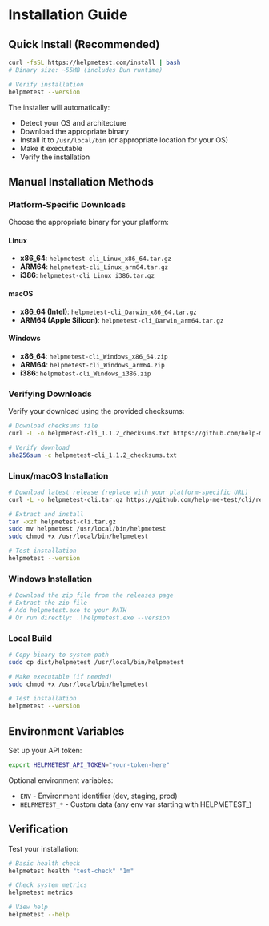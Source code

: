 # Installation Guide

## Quick Install (Recommended)

```bash
curl -fsSL https://helpmetest.com/install | bash
# Binary size: ~55MB (includes Bun runtime)

# Verify installation
helpmetest --version
```

The installer will automatically:
- Detect your OS and architecture
- Download the appropriate binary
- Install it to `/usr/local/bin` (or appropriate location for your OS)
- Make it executable
- Verify the installation

## Manual Installation Methods

### Platform-Specific Downloads

Choose the appropriate binary for your platform:

#### Linux
- **x86_64**: `helpmetest-cli_Linux_x86_64.tar.gz`
- **ARM64**: `helpmetest-cli_Linux_arm64.tar.gz`
- **i386**: `helpmetest-cli_Linux_i386.tar.gz`

#### macOS
- **x86_64 (Intel)**: `helpmetest-cli_Darwin_x86_64.tar.gz`
- **ARM64 (Apple Silicon)**: `helpmetest-cli_Darwin_arm64.tar.gz`

#### Windows
- **x86_64**: `helpmetest-cli_Windows_x86_64.zip`
- **ARM64**: `helpmetest-cli_Windows_arm64.zip`
- **i386**: `helpmetest-cli_Windows_i386.zip`

### Verifying Downloads

Verify your download using the provided checksums:
```bash
# Download checksums file
curl -L -o helpmetest-cli_1.1.2_checksums.txt https://github.com/help-me-test/cli/releases/download/v1.1.2/helpmetest-cli_1.1.2_checksums.txt

# Verify download
sha256sum -c helpmetest-cli_1.1.2_checksums.txt
```

### Linux/macOS Installation
```bash
# Download latest release (replace with your platform-specific URL)
curl -L -o helpmetest-cli.tar.gz https://github.com/help-me-test/cli/releases/latest/download/helpmetest-cli_Linux_x86_64.tar.gz

# Extract and install
tar -xzf helpmetest-cli.tar.gz
sudo mv helpmetest /usr/local/bin/helpmetest
sudo chmod +x /usr/local/bin/helpmetest

# Test installation
helpmetest --version
```

### Windows Installation
```bash
# Download the zip file from the releases page
# Extract the zip file
# Add helpmetest.exe to your PATH
# Or run directly: .\helpmetest.exe --version
```

### Local Build
```bash
# Copy binary to system path
sudo cp dist/helpmetest /usr/local/bin/helpmetest

# Make executable (if needed)
sudo chmod +x /usr/local/bin/helpmetest

# Test installation
helpmetest --version
```

## Environment Variables

Set up your API token:
```bash
export HELPMETEST_API_TOKEN="your-token-here"
```

Optional environment variables:
- `ENV` - Environment identifier (dev, staging, prod)
- `HELPMETEST_*` - Custom data (any env var starting with HELPMETEST_)

## Verification

Test your installation:
```bash
# Basic health check
helpmetest health "test-check" "1m"

# Check system metrics
helpmetest metrics

# View help
helpmetest --help
```